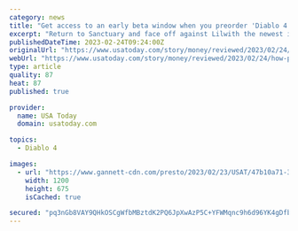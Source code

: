 ```yaml
---
category: news
title: "Get access to an early beta window when you preorder 'Diablo 4'"
excerpt: "Return to Sanctuary and face off against Lilwith the newest installment in the Diablo franchise, Diablo 4. The highly anticipated game comes out this summer, on June 6, 2023, but preorders have ..."
publishedDateTime: 2023-02-24T09:24:00Z
originalUrl: "https://www.usatoday.com/story/money/reviewed/2023/02/24/how-preorder-diablo-4-get-access-march-beta/11308100002/"
webUrl: "https://www.usatoday.com/story/money/reviewed/2023/02/24/how-preorder-diablo-4-get-access-march-beta/11308100002/"
type: article
quality: 87
heat: 87
published: true

provider:
  name: USA Today
  domain: usatoday.com

topics:
  - Diablo 4

images:
  - url: "https://www.gannett-cdn.com/presto/2023/02/23/USAT/47b10a71-385c-4faa-9e3c-13532c2b8e82-diablo4.png?auto=webp&crop=2987,1681,x12,y0&format=pjpg&width=1200"
    width: 1200
    height: 675
    isCached: true

secured: "pq3nGb8VAY9QHkOSCgWfbMBztdK2PQ6JpXwAzP5C+YFWMqnc9h6d96YK4gDfbopaSRNFJkGbN3/9iA+lWy7iOqRU5eercSbwZBdemFvocuAZP0c41KuoIuoihTPlQzyWEmd+A2RG3ekB9nN8ASLD7A/b/2z+irXam+V9HfnqdAgZUQuHLwgW2wZpu7QA8y282aBkxvRCIAcKP3/Wumv/2Ary//aLp5xWSXdfOLz9pDVXun+FlUQYx7Uxx/zF3U8V5D8uDdCmti8JeBqqHB2Xej6Pq7wZCe2tukSk/81gYl+wI38k0qWpOj+u+WzEE0YYeNSJoupQA61b0Mh+lb2NIePJVhBdrwZ/brVDcScgu2E=;5oy2j0vpz8C6Fa39Ug986g=="
---
```


